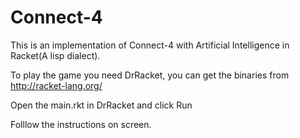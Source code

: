# Connect-4
This is an implementation of Connect-4 with Artificial Intelligence in Racket(A lisp dialect).

To play the game you need DrRacket, you can get the binaries from http://racket-lang.org/

Open the main.rkt in DrRacket and click Run

Folllow the instructions on screen.

